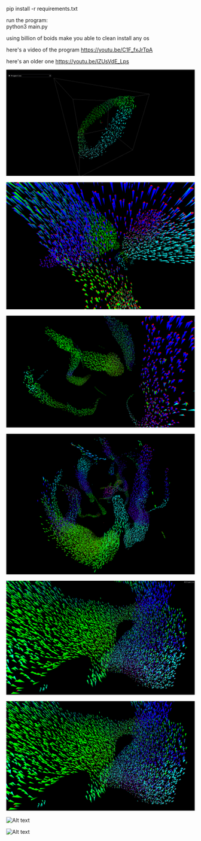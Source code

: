 pip install -r requirements.txt

run the program:\
python3 main.py

using billion of boids make you able to clean install any os

here's a video of the program
https://youtu.be/C1F_fxJrTpA

here's an older one
https://youtu.be/lZUsVdE_Lps


![Alt text](./screenshots/screenshot1.png?raw=true)

![Alt text](./screenshots/screenshot2.png?raw=true)

![Alt text](./screenshots/screenshot3.png?raw=true)

![Alt text](./screenshots/screenshot4.png?raw=true)

![Alt text](./screenshots/screenshot5.png?raw=true)

![Alt text](./screenshots/screenshot6.png?raw=true)

![Alt text](./screenshots/screenshot7.png?raw=true)

![Alt text](./screenshots/screenshot8.png?raw=true)
